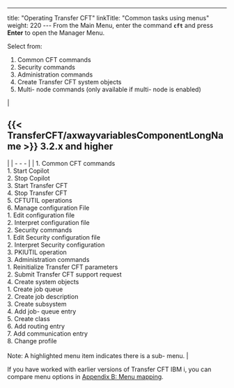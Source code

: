 ---
title: "Operating Transfer CFT"
linkTitle: "Common tasks using menus"
weight: 220
--- From the Main Menu, enter the command **`cft`** and press ****Enter**** to open the Manager Menu.

Select from:

1. Common CFT commands
1. Security commands
1. Administration commands
1. Create Transfer CFT system objects
1. Multi- node commands (only available if multi- node is enabled)

| <h2 id="transfercftaxwayvariablescomponentlongname- 3.2.x- and- higher">{{< TransferCFT/axwayvariablesComponentLongName  >}} 3.2.x and higher</h2>  |
| - - - |
| 1. Common CFT commands <br/> 1. Start Copilot <br/> 2. Stop Copilot <br/> 3. Start Transfer CFT <br/> 4. Stop Transfer CFT <br/> 5. CFTUTIL operations <br/> 6. Manage configuration File<br/> 1. Edit configuration file <br/> 2. Interpret configuration file<br/> 2. Security commands <br/> 1. Edit Security configuration file<br/> 2. Interpret Security configuration<br/> 3. PKIUTIL operation <br/> 3. Administration commands <br/> 1. Reinitialize Transfer CFT parameters<br/> 2. Submit Transfer CFT support request <br/> 4. Create system objects<br/> 1. Create job queue <br/> 2. Create job description <br/> 3. Create subsystem <br/> 4. Add job- queue entry <br/> 5. Create class <br/> 6. Add routing entry <br/> 7. Add communication entry <br/> 8. Change profile <br/> <br/> Note: A highlighted menu item indicates there is a sub- menu. |

If you have worked with earlier versions of Transfer CFT IBM i, you can compare menu options in [Appendix B: Menu mapping](../../menu_mapping).
